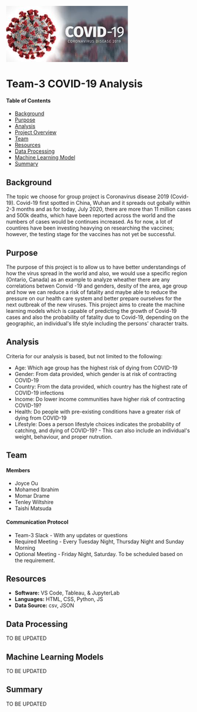 ![header_pic](images/covid.png)

# Team-3 COVID-19 Analysis 

#### Table of Contents  

* [Background](#Background)
* [Purpose](#Purpose)
* [Analysis](#Analysis)
* [Project Overview](#project-overview)
* [Team](#Team)
* [Resources](#resources)
* [Data Processing](#Data-Processing)
* [Machine Learning Model](#Machine-Learning-Models)
* [Summary](#summary)

## Background

The topic we choose for group project is Coronavirus disease 2019 (Covid-19). Covid-19 first spotted in China, Wuhan and it spreads out gobally within 2-3 months 
and as for today, July 2020, there are more than 11 million cases and 500k deaths, which have been reported across the world and the numbers of cases would be continues
increased. As for now, a lot of countires have been investing heavying on researching the vaccines; however, the testing stage for the vaccines has not yet be successful.

## Purpose

The purpose of this project is to allow us to have better understandings of how the virus spread in the world and also, we would use a specific region (Ontario, Canada)
as an example to analyze wheather there are any correlations betwen Convid -19 and genders, desity of the area, age group and how we can reduce a risk of fatality and
maybe able to reduce the pressure on our health care system and better prepare ourselves for the next outbreak of the new viruses.
This project aims to create the machine learning models which is capable of predicting the growth of Covid-19 cases and also the probability of fatality 
due to Covid-19, depending on the geographic, an individual's life style including the persons' character traits.

## Analysis

Criteria for our analysis is based, but not limited to the following:
- Age: Which age group has the highest risk of dying from COVID-19
- Gender: From data provided, which gender is at risk of contracting COVID-19
- Country: From the data provided, which country has the highest rate of COVID-19 infections
- Income: Do lower income communities have higher risk of contracting COVID-19?
- Health: Do people with pre-existing conditions have a greater risk of dying from COVID-19
- Lifestyle: Does a person lifestyle choices indicates the probability of catching, and dying of COVID-19?
             - This can also include an individual's weight, behaviour, and proper nutrution.


## Team
#### Members
* Joyce Ou
* Mohamed Ibrahim
* Momar Drame
* Tenley Wiltshire
* Taishi Matsuda

#### Communication Protocol
* Team-3 Slack - With any updates or questions
* Required Meeting - Every Tuesday Night, Thursday Night and Sunday Morning
* Optional Meeting - Friday Night, Saturday. To be scheduled based on the requirement.

## Resources
- **Software:** VS Code, Tableau, & JupyterLab  
- **Languages:** HTML, CSS, Python, JS 
- **Data Source:** csv, JSON


## Data Processing
TO BE UPDATED

## Machine Learning Models
TO BE UPDATED

## Summary 
TO BE UPDATED


